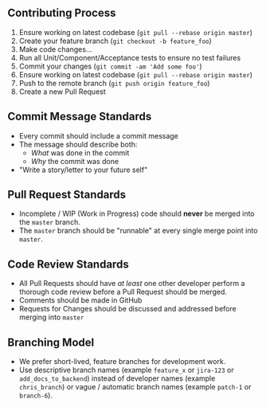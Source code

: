 ## Contributing Process

1. Ensure working on latest codebase (`git pull --rebase origin master`)
2. Create your feature branch (`git checkout -b feature_foo`)
3. Make code changes...
4. Run all Unit/Component/Acceptance tests to ensure no test failures
5. Commit your changes (`git commit -am 'Add some foo'`)
6. Ensure working on latest codebase (`git pull --rebase origin master`)
7. Push to the remote branch (`git push origin feature_foo`)
8. Create a new Pull Request

## Commit Message Standards

* Every commit should include a commit message
* The message should describe both:
  * _What_ was done in the commit
  * _Why_ the commit was done
* "Write a story/letter to your future self"

## Pull Request Standards

* Incomplete / WIP (Work in Progress) code should **never** be merged into the `master` branch.
* The `master` branch should be "runnable" at every single merge point into `master`.

## Code Review Standards

* All Pull Requests should have _at least_ one other developer perform a thorough code review before a 
Pull Request should be merged.
* Comments should be made in GitHub
* Requests for Changes should be discussed and addressed before merging into `master`

## Branching Model

* We prefer short-lived, feature branches for development work.
* Use descriptive branch names (example `feature_x` or `jira-123` or `add_docs_to_backend`) instead of 
developer names (example `chris_branch`) or vague / automatic branch names (example `patch-1` or `branch-6`).
